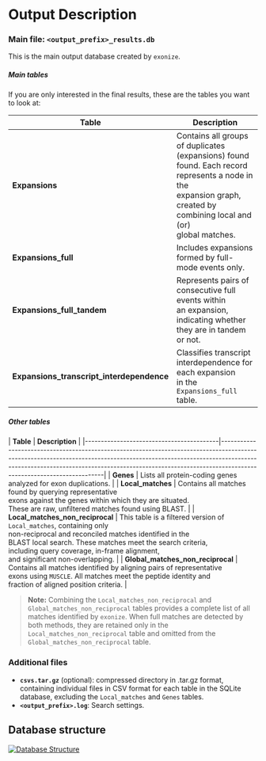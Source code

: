 
Output Description
============

### Main file: `<output_prefix>_results.db`
This is the main output database created by `exonize`.
    
##### Main tables

If you are only interested in the final results, these are the tables you want to look at:
    
| **Table**                                | **Description**                                                                                                                                                                      |
|------------------------------------------|--------------------------------------------------------------------------------------------------------------------------------------------------------------------------------------|
| **Expansions**                           | Contains all groups of duplicates (expansions) found<br/> found. Each record represents a node in the<br/> expansion graph, created by combining local and (or) <br/>global matches. |
| **Expansions_full**                      | Includes expansions formed by full-mode events only.                                                                                                                                 |
| **Expansions_full_tandem**               | Represents pairs of consecutive full events within<br/> an expansion, indicating whether they are in tandem <br/>or not.                                                             |
| **Expansions_transcript_interdependence**| Classifies transcript interdependence for each expansion <br/>in the `Expansions_full` table.                                                                                        |


##### Other tables
   
| **Table**                                    | **Description**                                                                                                                                                                                                                                                                   |
    |------------------------------------------|-----------------------------------------------------------------------------------------------------------------------------------------------------------------------------------------------------------------------------------------------------------------------------------|
    | **Genes**                                | Lists all protein-coding genes analyzed for exon duplications.                                                                                                                                                                                                                    |
    | **Local_matches**                        | Contains all matches found by querying representative <br/>exons against the genes within which they are situated.<br/> These are raw, unfiltered matches found using BLAST.                                                                                                      |
    | **Local_matches_non_reciprocal**         | This table is a filtered version of `Local_matches`, containing only <br/>non-reciprocal and reconciled matches identified in the <br/>BLAST local search. These matches meet the search criteria,<br/> including query coverage, in-frame alignment, <br/>and significant non-overlapping. |
    | **Global_matches_non_reciprocal**        | Contains all matches identified by aligning pairs of representative<br/> exons using `MUSCLE`. All matches meet the peptide identity and <br/>fraction of aligned position criteria.                                                                                              |

> **Note:**
> Combining the `Local_matches_non_reciprocal` and `Global_matches_non_reciprocal` tables provides a complete list of all matches identified by `exonize`. When full matches are detected by both methods, they are retained only in the `Local_matches_non_reciprocal` table and omitted from the `Global_matches_non_reciprocal` table.


### Additional files

- **`csvs.tar.gz`** (optional): compressed directory in .tar.gz format, containing individual files in CSV format for each table in the SQLite database, excluding the `Local_matches` and `Genes` tables.
- **`<output_prefix>.log`**: Search settings.

Database structure
---------------------

<a href="https://github.com/msarrias/exonize/blob/main/figures/database.png" target="_blank">
    <img src="https://github.com/msarrias/exonize/raw/main/figures/database.png" alt="Database Structure">
</a>

